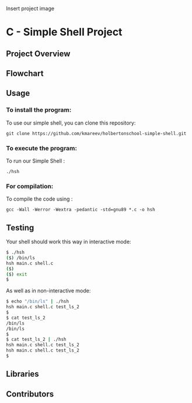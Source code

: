 Insert project image

# C - Simple Shell Project

## Project Overview


## Flowchart

## Usage

### To install the program:
To use our simple shell, you can clone this repository:<br>

```git clone https://github.com/kmareev/holbertonschool-simple-shell.git```

### To execute the program:
To run our Simple Shell :<br>

```./hsh```

### For compilation:
To compile the code using :<br>

 ```gcc -Wall -Werror -Wextra -pedantic -std=gnu89 *.c -o hsh```

## Testing
Your shell should work this way in interactive mode:

```bash
$ ./hsh
($) /bin/ls
hsh main.c shell.c
($)
($) exit
$
```

As well as in non-interactive mode:
```bash
$ echo "/bin/ls" | ./hsh
hsh main.c shell.c test_ls_2
$
$ cat test_ls_2
/bin/ls
/bin/ls
$
$ cat test_ls_2 | ./hsh
hsh main.c shell.c test_ls_2
hsh main.c shell.c test_ls_2
$
```

## Libraries

## Contributors


